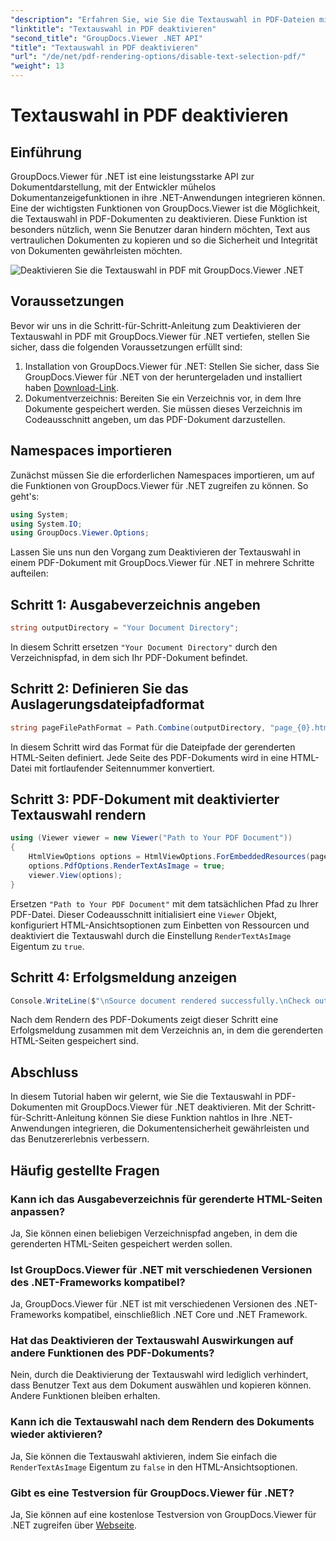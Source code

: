 ```yaml
---
"description": "Erfahren Sie, wie Sie die Textauswahl in PDF-Dateien mit GroupDocs.Viewer für .NET deaktivieren. Folgen Sie unserer Schritt-für-Schritt-Anleitung für eine nahtlose Integration."
"linktitle": "Textauswahl in PDF deaktivieren"
"second_title": "GroupDocs.Viewer .NET API"
"title": "Textauswahl in PDF deaktivieren"
"url": "/de/net/pdf-rendering-options/disable-text-selection-pdf/"
"weight": 13
---
```


# Textauswahl in PDF deaktivieren

## Einführung
GroupDocs.Viewer für .NET ist eine leistungsstarke API zur Dokumentdarstellung, mit der Entwickler mühelos Dokumentanzeigefunktionen in ihre .NET-Anwendungen integrieren können. Eine der wichtigsten Funktionen von GroupDocs.Viewer ist die Möglichkeit, die Textauswahl in PDF-Dokumenten zu deaktivieren. Diese Funktion ist besonders nützlich, wenn Sie Benutzer daran hindern möchten, Text aus vertraulichen Dokumenten zu kopieren und so die Sicherheit und Integrität von Dokumenten gewährleisten möchten.

![Deaktivieren Sie die Textauswahl in PDF mit GroupDocs.Viewer .NET](/viewer/pdf-rendering-options/disable-text-selection-in-pdf.png)

## Voraussetzungen
Bevor wir uns in die Schritt-für-Schritt-Anleitung zum Deaktivieren der Textauswahl in PDF mit GroupDocs.Viewer für .NET vertiefen, stellen Sie sicher, dass die folgenden Voraussetzungen erfüllt sind:
1. Installation von GroupDocs.Viewer für .NET: Stellen Sie sicher, dass Sie GroupDocs.Viewer für .NET von der heruntergeladen und installiert haben [Download-Link](https://releases.groupdocs.com/viewer/net/).
2. Dokumentverzeichnis: Bereiten Sie ein Verzeichnis vor, in dem Ihre Dokumente gespeichert werden. Sie müssen dieses Verzeichnis im Codeausschnitt angeben, um das PDF-Dokument darzustellen.

## Namespaces importieren
Zunächst müssen Sie die erforderlichen Namespaces importieren, um auf die Funktionen von GroupDocs.Viewer für .NET zugreifen zu können. So geht's:

```csharp
using System;
using System.IO;
using GroupDocs.Viewer.Options;
```

Lassen Sie uns nun den Vorgang zum Deaktivieren der Textauswahl in einem PDF-Dokument mit GroupDocs.Viewer für .NET in mehrere Schritte aufteilen:
## Schritt 1: Ausgabeverzeichnis angeben
```csharp
string outputDirectory = "Your Document Directory";
```
In diesem Schritt ersetzen `"Your Document Directory"` durch den Verzeichnispfad, in dem sich Ihr PDF-Dokument befindet.
## Schritt 2: Definieren Sie das Auslagerungsdateipfadformat
```csharp
string pageFilePathFormat = Path.Combine(outputDirectory, "page_{0}.html");
```
In diesem Schritt wird das Format für die Dateipfade der gerenderten HTML-Seiten definiert. Jede Seite des PDF-Dokuments wird in eine HTML-Datei mit fortlaufender Seitennummer konvertiert.
## Schritt 3: PDF-Dokument mit deaktivierter Textauswahl rendern
```csharp
using (Viewer viewer = new Viewer("Path to Your PDF Document"))
{
    HtmlViewOptions options = HtmlViewOptions.ForEmbeddedResources(pageFilePathFormat);
    options.PdfOptions.RenderTextAsImage = true;
    viewer.View(options);
}
```
Ersetzen `"Path to Your PDF Document"` mit dem tatsächlichen Pfad zu Ihrer PDF-Datei. Dieser Codeausschnitt initialisiert eine `Viewer` Objekt, konfiguriert HTML-Ansichtsoptionen zum Einbetten von Ressourcen und deaktiviert die Textauswahl durch die Einstellung `RenderTextAsImage` Eigentum zu `true`.
## Schritt 4: Erfolgsmeldung anzeigen
```csharp
Console.WriteLine($"\nSource document rendered successfully.\nCheck output in {outputDirectory}.");
```
Nach dem Rendern des PDF-Dokuments zeigt dieser Schritt eine Erfolgsmeldung zusammen mit dem Verzeichnis an, in dem die gerenderten HTML-Seiten gespeichert sind.

## Abschluss
In diesem Tutorial haben wir gelernt, wie Sie die Textauswahl in PDF-Dokumenten mit GroupDocs.Viewer für .NET deaktivieren. Mit der Schritt-für-Schritt-Anleitung können Sie diese Funktion nahtlos in Ihre .NET-Anwendungen integrieren, die Dokumentensicherheit gewährleisten und das Benutzererlebnis verbessern.
## Häufig gestellte Fragen
### Kann ich das Ausgabeverzeichnis für gerenderte HTML-Seiten anpassen?
Ja, Sie können einen beliebigen Verzeichnispfad angeben, in dem die gerenderten HTML-Seiten gespeichert werden sollen.
### Ist GroupDocs.Viewer für .NET mit verschiedenen Versionen des .NET-Frameworks kompatibel?
Ja, GroupDocs.Viewer für .NET ist mit verschiedenen Versionen des .NET-Frameworks kompatibel, einschließlich .NET Core und .NET Framework.
### Hat das Deaktivieren der Textauswahl Auswirkungen auf andere Funktionen des PDF-Dokuments?
Nein, durch die Deaktivierung der Textauswahl wird lediglich verhindert, dass Benutzer Text aus dem Dokument auswählen und kopieren können. Andere Funktionen bleiben erhalten.
### Kann ich die Textauswahl nach dem Rendern des Dokuments wieder aktivieren?
Ja, Sie können die Textauswahl aktivieren, indem Sie einfach die `RenderTextAsImage` Eigentum zu `false` in den HTML-Ansichtsoptionen.
### Gibt es eine Testversion für GroupDocs.Viewer für .NET?
Ja, Sie können auf eine kostenlose Testversion von GroupDocs.Viewer für .NET zugreifen über [Webseite](https://releases.groupdocs.com/).